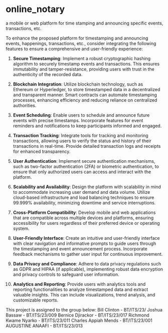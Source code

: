 # online_notary
a mobile or web platform for time stamping and announcing specific events, transactions, etc.

To enhance the proposed platform for timestamping and announcing events, happenings, transactions, etc., consider integrating the following features to ensure a comprehensive and user-friendly experience:

1. **Secure Timestamping**: Implement a robust cryptographic hashing algorithm to securely timestamp events and transactions. This ensures immutability and tamper-resistance, providing users with trust in the authenticity of the recorded data.

2. **Blockchain Integration**: Utilize blockchain technology, such as Ethereum or Hyperledger, to store timestamped data in a decentralized and transparent manner. Smart contracts can automate timestamping processes, enhancing efficiency and reducing reliance on centralized authorities.

3. **Event Scheduling**: Enable users to schedule and announce future events with precise timestamps. Incorporate features for event reminders and notifications to keep participants informed and engaged.

4. **Transaction Tracking**: Integrate tools for tracking and monitoring transactions, allowing users to verify the status and history of their transactions in real-time. Provide detailed transaction logs and receipts for enhanced transparency.

5. **User Authentication**: Implement secure authentication mechanisms, such as two-factor authentication (2FA) or biometric authentication, to ensure that only authorized users can access and interact with the platform.

6. **Scalability and Availability**: Design the platform with scalability in mind to accommodate increasing user demand and data volume. Utilize cloud-based infrastructure and load balancing techniques to ensure 99.999% availability, minimizing downtime and service interruptions.

7. **Cross-Platform Compatibility**: Develop mobile and web applications that are compatible across multiple devices and platforms, ensuring accessibility for users regardless of their preferred device or operating system.

8. **User-Friendly Interface**: Create an intuitive and user-friendly interface with clear navigation and informative prompts to guide users through the timestamping and event announcement process. Incorporate feedback mechanisms to gather user input for continuous improvement.

9. **Data Privacy and Compliance**: Adhere to data privacy regulations such as GDPR and HIPAA (if applicable), implementing robust data encryption and privacy controls to safeguard user information.

10. **Analytics and Reporting**: Provide users with analytics tools and reporting functionalities to analyze timestamped data and extract valuable insights. This can include visualizations, trend analysis, and customizable reports.


This project is assigned to the group below:
Bill Clinton          - BT/ITS/23/
Joshua Bassaw         - BT/ITS/23/009
Bernice Djirackor     - BT/ITS/23/017
Richmond Kwame Nyarko - BT/ITS/23/011
Charles Appiah Mends  - BT/ITS/23/001
AUGUSTINE ANAAFI      - BT/ITS/23/013
